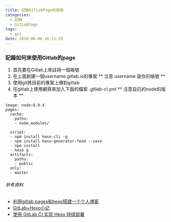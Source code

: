 ```yaml
---
title: 記錄GitLabPage的使用
categories:
  - 記錄
  - GitLabPage
tags:
  - git
date: 2018-06-06 16:11:29
---
```

### 記錄如何來使用Gitlab的page
 1. 首先要在Gitlab上來註冊一個帳號
 2. 在上面創建一個username.gitlab.io的專案
     ** 注意 username 是你的帳號 **
 3. 使用git將目前的專案上傳到gitlab
 4. 在gitlab上使用網頁來加入下面的檔案 .gitlab-ci.yml
    ** 注意自已的node的版本 **
```
image: node:8.9.4
pages:
  cache:
    paths:
    - node_modules/

  script:
  - npm install hexo-cli -g
  - npm install hexo-generator-feed --save
  - npm install
  - hexo g
  artifacts:
    paths:
    - public
  only:
  - master
```
 

###### 參考資料
 * [利用gitlab pages和hexo搭建一个个人博客](https://blog.csdn.net/winter_evening/article/details/72353953)
 * [GitLab+Hexo小记](http://www.ombres.me/2017/12/14/gitlab-hexo/)
 * [使用 GitLab CI 实现 Hexo 持续部署](https://blog.nfz.moe/archives/hexo-auto-deploy-with-gitlab-ci.html)